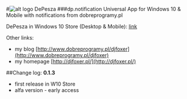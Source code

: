#![alt logo](http://djfoxer.pl/DePesza/a88x88.png)  DePesza 
###dp.notification
Universal App for Windows 10 &amp; Mobile with notifications from dobreprogramy.pl

DePesza in Windows 10 Store (Desktop & Mobile): [link](https://www.microsoft.com/pl-pl/store/apps/depesza/9nblggh4nvs2)

Other links: 
* my blog [http://www.dobreprogramy.pl/djfoxer](http://www.dobreprogramy.pl/djfoxer)
* my homepage [http://djfoxer.pl/](http://djfoxer.pl/)


##Change log:
**0.1.3**
* first release in W10 Store
* alfa version - early access




